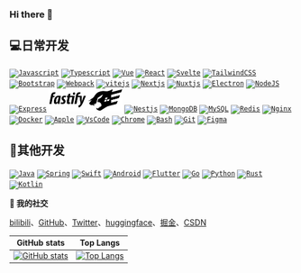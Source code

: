 ### Hi there 👋

## 💻日常开发

<code><a href="https://developer.mozilla.org/en-US/docs/Web/JavaScript" target="_blank" rel="noreferrer"><img src="https://cdn.jsdelivr.net/gh/devicons/devicon/icons/javascript/javascript-original.svg" width="40" height="40" alt="Javascript"></a></code>
<code><a href="https://www.typescriptlang.org/" target="_blank" rel="noreferrer"><img src="https://cdn.jsdelivr.net/gh/devicons/devicon/icons/typescript/typescript-original.svg" width="40" height="40" alt="Typescript"></a></code>
<code><a href="https://vuejs.org/" target="_blank" rel="noreferrer"><img src="https://cdn.jsdelivr.net/gh/devicons/devicon/icons/vuejs/vuejs-original.svg" width="40" height="40" alt="Vue"></a></code>
<code><a href="https://reactjs.org/" target="_blank" rel="noreferrer"><img src="https://cdn.jsdelivr.net/gh/devicons/devicon/icons/react/react-original.svg" width="40" height="40" alt="React"></a></code>
<code><a href="https://developer.apple.com/swift/" target="_blank" rel="noreferrer"><img src="https://cdn.jsdelivr.net/gh/devicons/devicon/icons/svelte/svelte-original.svg" width="40" height="40" alt="Svelte" /></a></code>
<code><a href="https://tailwindcss.com/" target="_blank" rel="noreferrer"><img src="https://cdn.jsdelivr.net/gh/devicons/devicon/icons/tailwindcss/tailwindcss-plain.svg" width="40" height="40" alt="TailwindCSS" /></a></code>
<code><a href="https://getbootstrap.com/" target="_blank" rel="noreferrer"><img src="https://cdn.jsdelivr.net/gh/devicons/devicon/icons/bootstrap/bootstrap-original.svg" width="40" height="40" alt="Bootstrap" /></a></code>
<code><a href="https://webpack.docschina.org/" target="_blank" rel="noreferrer"><img src="https://cdn.jsdelivr.net/gh/devicons/devicon/icons/webpack/webpack-original.svg" width="40" height="40" alt="Webpack"></a></code>
<code><a href="https://vitejs.dev/" target="_blank" rel="noreferrer"><img src="https://vitejs.dev/logo.svg" width="40" height="40" alt="vitejs"></a></code>
<code><a href="https://nextjs.org/" target="_blank" rel="noreferrer"><img src="https://cdn.jsdelivr.net/gh/devicons/devicon/icons/nextjs/nextjs-original.svg" width="40" height="40" alt="Nextjs" /></a></code>
<code><a href="https://nuxt.com/" target="_blank" rel="noreferrer"><img src="https://cdn.jsdelivr.net/gh/devicons/devicon/icons/nuxtjs/nuxtjs-original.svg" width="40" height="40" alt="Nuxtjs" /></a></code>
<code><a href="https://www.electronjs.org/" target="_blank" rel="noreferrer"><img src="https://cdn.jsdelivr.net/gh/devicons/devicon/icons/electron/electron-original.svg" width="40" height="40" alt="Electron" /></a></code>
<code><a href="https://nodejs.org/en/" target="_blank" rel="noreferrer"><img src="https://cdn.jsdelivr.net/gh/devicons/devicon/icons/nodejs/nodejs-original.svg" width="40" height="40" alt="NodeJS" /></a></code>
<code><a href="https://expressjs.com/" target="_blank" rel="noreferrer"><img src="https://cdn.jsdelivr.net/gh/devicons/devicon/icons/express/express-original.svg" width="40" height="40" alt="Express" /></a></code>
<code><a href="https://www.fastify.io/" target="_blank" rel="noreferrer"><img src="https://github.com/fastify/graphics/raw/HEAD/fastify-landscape-outlined.svg" height="40" alt="fastify"></a></code>
<code><a href="https://nestjs.com/" target="_blank" rel="noreferrer"><img src="https://cdn.jsdelivr.net/gh/devicons/devicon/icons/nestjs/nestjs-plain.svg" width="40" height="40" alt="Nestjs" /></a></code>
<code><a href="https://www.mongodb.com/" target="_blank" rel="noreferrer"><img src="https://cdn.jsdelivr.net/gh/devicons/devicon/icons/mongodb/mongodb-original.svg" width="40" height="40" alt="MongoDB" /></a></code>
<code><a href="https://www.mysql.com/" target="_blank" rel="noreferrer"><img src="https://cdn.jsdelivr.net/gh/devicons/devicon/icons/mysql/mysql-original.svg" width="40" height="40" alt="MySQL" /></a></code>
<code><a href="https://www.redis.com/" target="_blank" rel="noreferrer"><img src="https://cdn.jsdelivr.net/gh/devicons/devicon/icons/redis/redis-original.svg" width="40" height="40" alt="Redis"></a></code>
<code><a href="https://www.nginx.com/" target="_blank" rel="noreferrer"><img src="https://cdn.jsdelivr.net/gh/devicons/devicon/icons/nginx/nginx-original.svg" width="40" height="40" alt="Nginx"></a></code>
<code><a href="https://www.docker.com/" target="_blank" rel="noreferrer"><img src="https://cdn.jsdelivr.net/gh/devicons/devicon/icons/docker/docker-plain.svg" width="40" height="40" alt="Docker"></a></code>
<code><a href="https://www.apple.com.cn/macbook-pro/" target="_blank" rel="noreferrer"><img src="https://cdn.jsdelivr.net/gh/devicons/devicon/icons/apple/apple-original.svg" width="40" height="40" alt="Apple"></a></code>
<code><a href="https://code.visualstudio.com/" target="_blank" rel="noreferrer"><img src="https://cdn.jsdelivr.net/gh/devicons/devicon/icons/vscode/vscode-original.svg" width="40" height="40" alt="VsCode"></a></code>
<code><a href="https://www.google.com/intl/zh-CN/chrome/" target="_blank" rel="noreferrer"><img src="https://cdn.jsdelivr.net/gh/devicons/devicon/icons/chrome/chrome-original.svg" width="40" height="40" alt="Chrome"></a></code>
<code><a href="https://wangdoc.com/bash/" target="_blank" rel="noreferrer"><img src="https://cdn.jsdelivr.net/gh/devicons/devicon/icons/bash/bash-plain.svg" width="40" height="40" alt="Bash"></a></code>
<code><a href="https://git-scm.com/" target="_blank" rel="noreferrer"><img src="https://cdn.jsdelivr.net/gh/devicons/devicon/icons/git/git-plain.svg" width="40" height="40" alt="Git"></a></code>
<code><a href="https://www.figma.com/" target="_blank" rel="noreferrer"><img src="https://cdn.jsdelivr.net/gh/devicons/devicon/icons/figma/figma-original.svg" width="40" height="40" alt="Figma" /></a></code>

## 🌱其他开发


<code><a href="https://dev.java/" target="_blank" rel="noreferrer"><img src="https://cdn.jsdelivr.net/gh/devicons/devicon/icons/java/java-plain.svg" width="40" height="40" alt="Java" /></a></code>
<code><a href="https://spring.io/projects/spring-boot" target="_blank" rel="noreferrer"><img src="https://cdn.jsdelivr.net/gh/devicons/devicon/icons/spring/spring-original.svg" width="40" height="40" alt="Spring" /></a></code>
<code><a href="https://developer.apple.com/swift/" target="_blank" rel="noreferrer"><img src="https://cdn.jsdelivr.net/gh/devicons/devicon/icons/swift/swift-original.svg" width="40" height="40" alt="Swift" /></a></code>
<code><a href="https://developer.android.com/docs?hl=zh-cn" target="_blank" rel="noreferrer"><img src="https://cdn.jsdelivr.net/gh/devicons/devicon/icons/android/android-plain.svg" width="40" height="40" alt="Android" /></a></code>
<code><a href="https://docs.flutter.dev/" target="_blank" rel="noreferrer"><img src="https://cdn.jsdelivr.net/gh/devicons/devicon/icons/flutter/flutter-original.svg" width="40" height="40" alt="Flutter" /></a></code>
<code><a href="https://go.dev/" target="_blank" rel="noreferrer"><img src="https://cdn.jsdelivr.net/gh/devicons/devicon/icons/go/go-original.svg" width="40" height="40" alt="Go" /></a></code>
<code><a href="https://www.python.org/" target="_blank" rel="noreferrer"><img src="https://cdn.jsdelivr.net/gh/devicons/devicon/icons/python/python-original.svg" width="40" height="40" alt="Python" /></a></code>
<code><a href="https://doc.rust-lang.org/" target="_blank" rel="noreferrer"><img src="https://cdn.jsdelivr.net/gh/devicons/devicon/icons/rust/rust-plain.svg" width="40" height="40" alt="Rust" /></a></code>
<code><a href="https://kotlinlang.org/docs/home.html" target="_blank" rel="noreferrer"><img src="https://cdn.jsdelivr.net/gh/devicons/devicon/icons/kotlin/kotlin-original.svg" width="40" height="40" alt="Kotlin" /></a></code>




**💬 我的社交**  

[bilibili](https://space.bilibili.com/475498258?spm_id_from=333.1007.0.0)、[GitHub](https://github.com/shunyue1320)、[Twitter](https://twitter.com/shunyue1320)、[huggingface](https://huggingface.co/)、[掘金](https://juejin.cn/user/3702810894152983)、[CSDN](https://blog.csdn.net/qq_41614928?type=blog)

| GitHub stats | Top Langs |
| :---:|:---:|
| [![GitHub stats](https://github-readme-stats.vercel.app/api?username=shunyue1320)](https://github.com/shunyue1320#js-contribution-activity) | [![Top Langs](https://zen-code-stats.vercel.app/api/top-langs/?username=shunyue1320&show_icons=true&hide=css,html&langs_count=20&layout=compact&card_width=445)](https://github.com/shunyue1320) |
